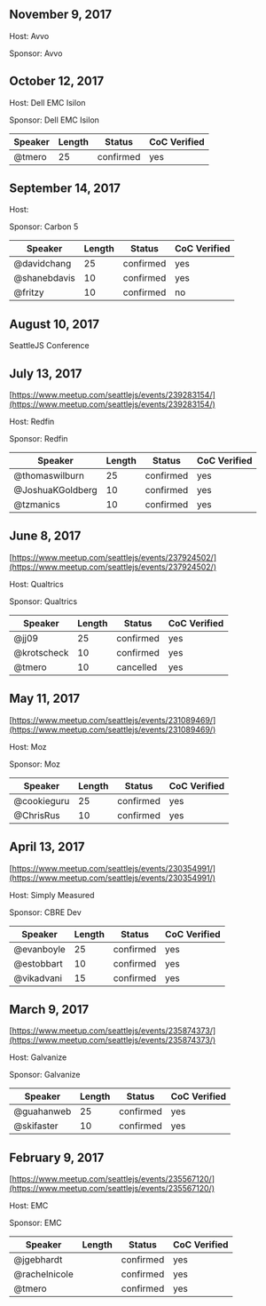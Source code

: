 
## November 9, 2017
[]()

Host: Avvo

Sponsor: Avvo


## October 12, 2017
[]()

Host: Dell EMC Isilon

Sponsor: Dell EMC Isilon

Speaker | Length | Status | CoC Verified
--- | --- | --- | ---
@tmero | 25 | confirmed | yes

## September 14, 2017
[]()

Host: 

Sponsor: Carbon 5

Speaker | Length | Status | CoC Verified
--- | --- | --- | ---
@davidchang | 25 | confirmed | yes
@shanebdavis | 10 | confirmed | yes
@fritzy | 10 | confirmed | no

## August 10, 2017
SeattleJS Conference

## July 13, 2017
[https://www.meetup.com/seattlejs/events/239283154/](https://www.meetup.com/seattlejs/events/239283154/)

Host: Redfin

Sponsor: Redfin

Speaker | Length | Status | CoC Verified
--- | --- | --- | ---
@thomaswilburn | 25 | confirmed | yes
@JoshuaKGoldberg | 10 | confirmed | yes
@tzmanics | 10 | confirmed | yes

## June 8, 2017
[https://www.meetup.com/seattlejs/events/237924502/](https://www.meetup.com/seattlejs/events/237924502/)

Host: Qualtrics

Sponsor: Qualtrics

Speaker | Length | Status | CoC Verified
--- | --- | --- | ---
@jj09 | 25 | confirmed | yes
@krotscheck | 10 | confirmed | yes
@tmero | 10 | cancelled | yes

## May 11, 2017
[https://www.meetup.com/seattlejs/events/231089469/](https://www.meetup.com/seattlejs/events/231089469/)

Host: Moz

Sponsor: Moz

Speaker | Length | Status | CoC Verified
--- | --- | --- | ---
@cookieguru | 25 | confirmed | yes
@ChrisRus | 10 | confirmed | yes

## April 13, 2017
[https://www.meetup.com/seattlejs/events/230354991/](https://www.meetup.com/seattlejs/events/230354991/)

Host: Simply Measured

Sponsor: CBRE Dev

Speaker | Length | Status | CoC Verified
--- | --- | --- | ---
@evanboyle | 25 | confirmed | yes
@estobbart | 10 | confirmed | yes
@vikadvani | 15 | confirmed | yes

## March 9, 2017
[https://www.meetup.com/seattlejs/events/235874373/](https://www.meetup.com/seattlejs/events/235874373/)

Host: Galvanize

Sponsor: Galvanize

Speaker | Length | Status | CoC Verified
--- | --- | --- | ---
@guahanweb | 25 | confirmed | yes
@skifaster | 10 | confirmed | yes

## February 9, 2017
[https://www.meetup.com/seattlejs/events/235567120/](https://www.meetup.com/seattlejs/events/235567120/)

Host: EMC

Sponsor: EMC

Speaker | Length | Status | CoC Verified
--- | --- | --- | ---
@jgebhardt | | confirmed | yes
@rachelnicole | | confirmed | yes
@tmero | | confirmed | yes
